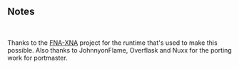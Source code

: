 ## Notes
<br/>

Thanks to the [FNA-XNA](https://github.com/FNA-XNA/FNA) project for the runtime that's used to make this possible.
Also thanks to JohnnyonFlame, Overflask and Nuxx for the porting work for portmaster.
<br/>

